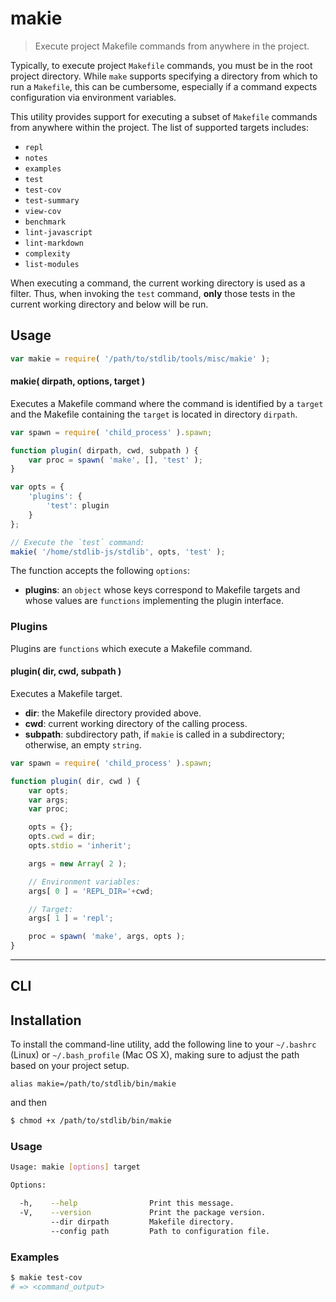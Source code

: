 makie
===

> Execute project Makefile commands from anywhere in the project.


<!-- <intro> -->

Typically, to execute project `Makefile` commands, you must be in the root project directory. While `make` supports specifying a directory from which to run a `Makefile`, this can be cumbersome, especially if a command expects configuration via environment variables.

This utility provides support for executing a subset of `Makefile` commands from anywhere within the project. The list of supported targets includes:

* `repl`
* `notes`
* `examples`
* `test`
* `test-cov`
* `test-summary`
* `view-cov`
* `benchmark`
* `lint-javascript`
* `lint-markdown`
* `complexity`
* `list-modules`

When executing a command, the current working directory is used as a filter. Thus, when invoking the `test` command, __only__ those tests in the current working directory and below will be run.

<!-- </intro> -->


<!-- <usage> -->

## Usage

``` javascript
var makie = require( '/path/to/stdlib/tools/misc/makie' );
```

#### makie( dirpath, options, target )

Executes a Makefile command where the command is identified by a `target` and the Makefile containing the `target` is located in directory `dirpath`.

``` javascript
var spawn = require( 'child_process' ).spawn;

function plugin( dirpath, cwd, subpath ) {
    var proc = spawn( 'make', [], 'test' );
}

var opts = {
    'plugins': {
        'test': plugin
    }
};

// Execute the `test` command:
makie( '/home/stdlib-js/stdlib', opts, 'test' );
```

The function accepts the following `options`:

* __plugins__: an `object` whose keys correspond to Makefile targets and whose values are `functions` implementing the plugin interface.


### Plugins

Plugins are `functions` which execute a Makefile command.

#### plugin( dir, cwd, subpath )

Executes a Makefile target.

* __dir__: the Makefile directory provided above.
* __cwd__: current working directory of the calling process.
* __subpath__: subdirectory path, if `makie` is called in a subdirectory; otherwise, an empty `string`.

``` javascript
var spawn = require( 'child_process' ).spawn;

function plugin( dir, cwd ) {
    var opts;
    var args;
    var proc;

    opts = {};
    opts.cwd = dir;
    opts.stdio = 'inherit';

    args = new Array( 2 );

    // Environment variables:
    args[ 0 ] = 'REPL_DIR='+cwd;

    // Target:
    args[ 1 ] = 'repl';

    proc = spawn( 'make', args, opts );
}
```

<!-- </usage> -->


<!-- <cli> -->

---

## CLI

<!-- <installation> -->

## Installation

To install the command-line utility, add the following line to your `~/.bashrc` (Linux) or `~/.bash_profile` (Mac OS X), making sure to adjust the path based on your project setup.

``` text
alias makie=/path/to/stdlib/bin/makie
```

and then

``` bash
$ chmod +x /path/to/stdlib/bin/makie
```

<!-- </installation> -->

<!-- <usage> -->

### Usage

``` bash
Usage: makie [options] target

Options:

  -h,    --help                Print this message.
  -V,    --version             Print the package version.
         --dir dirpath         Makefile directory.
         --config path         Path to configuration file.
```

<!-- </usage> -->

<!-- <examples> -->

### Examples

``` bash
$ makie test-cov
# => <command_output>
```

<!-- </examples> -->

<!-- </cli> -->


<!-- <links> -->

<!-- </links> -->
